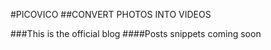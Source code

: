 #PICOVICO
##CONVERT PHOTOS INTO VIDEOS

###This is the official blog
####Posts snippets coming soon
